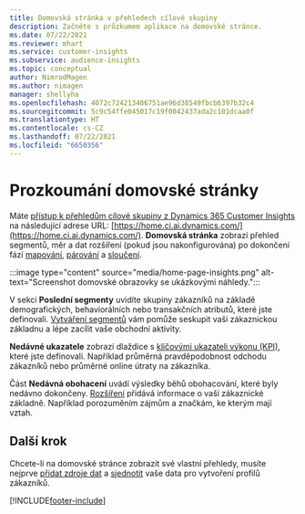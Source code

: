 ```yaml
---
title: Domovská stránka v přehledech cílové skupiny
description: Začněte s průzkumem aplikace na domovské stránce.
ms.date: 07/22/2021
ms.reviewer: mhart
ms.service: customer-insights
ms.subservice: audience-insights
ms.topic: conceptual
author: NimrodMagen
ms.author: nimagen
manager: shellyha
ms.openlocfilehash: 4072c724213486751ae96d38549fbcb6397b32c4
ms.sourcegitcommit: 5c9c54ffe045017c19f0042437ada2c101dcaa0f
ms.translationtype: HT
ms.contentlocale: cs-CZ
ms.lasthandoff: 07/22/2021
ms.locfileid: "6650356"
---
```

# <a name="explore-the-home-page"></a>Prozkoumání domovské stránky

Máte [přístup k přehledům cílové skupiny z Dynamics 365 Customer Insights](https://home.ci.ai.dynamics.com/) na následující adrese URL: [https://home.ci.ai.dynamics.com/](https://home.ci.ai.dynamics.com/).
**Domovská stránka** zobrazí přehled segmentů, měr a dat rozšíření (pokud jsou nakonfigurována) po dokončení fází [mapování](map-entities.md), [párování](match-entities.md) a [sloučení](merge-entities.md).

:::image type="content" source="media/home-page-insights.png" alt-text="Screenshot domovské obrazovky se ukázkovými náhledy.":::

V sekci **Poslední segmenty** uvidíte skupiny zákazníků na základě demografických, behaviorálních nebo transakčních atributů, které jste definovali. [Vytváření segmentů](segments.md) vám pomůže seskupit vaši zákaznickou základnu a lépe zacílit vaše obchodní aktivity.

**Nedávné ukazatele** zobrazí dlaždice s [klíčovými ukazateli výkonu (KPI)](measures.md), které jste definovali. Například průměrná pravděpodobnost odchodu zákazníků nebo průměrné online útraty na zákazníka.

Část **Nedávná obohacení** uvádí výsledky běhů obohacování, které byly nedávno dokončeny. [Rozšíření](enrichment-hub.md) přidává informace o vaší zákaznické základně. Například porozuměním zájmům a značkám, ke kterým mají vztah.

## <a name="next-step"></a>Další krok

Chcete-li na domovské stránce zobrazit své vlastní přehledy, musíte nejprve [přidat zdroje dat](data-sources.md) a [sjednotit](data-unification.md) vaše data pro vytvoření profilů zákazníků.

[!INCLUDE[footer-include](../includes/footer-banner.md)]